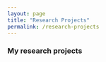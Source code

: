 ```yaml
---
layout: page
title: "Research Projects"
permalink: /research-projects
---
```


### My research projects
